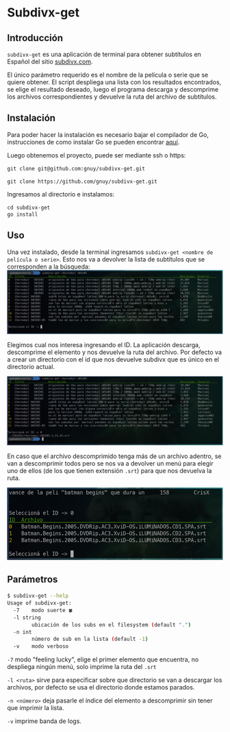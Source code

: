 # Subdivx-get
## Introducción
`subdivx-get` es una aplicación de terminal para obtener subtítulos en Español del sitio [subdivx.com](https://subdivx.com).

El único parámetro requerido es el nombre de la película o serie que se quiere obtener. El script despliega una lista con los resultados encontrados, se elige el resultado deseado, luego el programa descarga y descomprime los archivos correspondientes y devuelve la ruta del archivo de subtítulos.

## Instalación
Para poder hacer la instalación es necesario bajar el compilador de Go, instrucciones de como instalar Go se pueden encontrar [aquí](https://golang.org/doc/install). 

Luego obtenemos el proyecto, puede ser mediante ssh o https:
```
git clone git@github.com:gnuy/subdivx-get.git
```

```
git clone https://github.com/gnuy/subdivx-get.git
```
Ingresamos al directorio e instalamos:
```
cd subdivx-get
go install
```

## Uso
Una vez instalado, desde la terminal ingresamos `subdivx-get <nombre de película o serie>`. Esto nos va a devolver la lista de subtítulos que se corresponden a la búsqueda:
![pic2](./img/pic1.png)

Elegimos cual nos interesa ingresando el ID. La aplicación descarga, descomprime el elemento y nos devuelve la ruta del archivo. Por defecto va a crear un directorio con el id que nos devuelve subdivx que es único en el directorio actual.

![pic2](./img/pic2.png)

En caso que el archivo descomprimido tenga más de un archivo adentro, se van a descomprimir todos pero se nos va a devolver un menú para elegir uno de ellos (de los que tienen extensión `.srt`) para que nos devuelva la ruta. 

![pic3](./img/pic3.png)


## Parámetros
```bash
$ subdivx-get --help
Usage of subdivx-get:
  -7	modo suerte 🍀
  -l string
    	ubicación de los subs en el filesystem (default ".")
  -n int
    	número de sub en la lista (default -1)
  -v	modo verboso
```

`-7` modo "feeling lucky", elige el primer elemento que encuentra, no despliega ningún menú, solo imprime la ruta del `.srt`  

`-l <ruta>` sirve para especificar sobre que directorio se van a descargar los archivos, por defecto se usa el directorio donde estamos parados.

`-n <número>` deja pasarle el índice del elemento a descomprimir sin tener que imprimir la lista.  

`-v` imprime banda de logs.